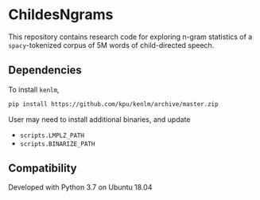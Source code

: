 # ChildesNgrams

This repository contains research code for exploring n-gram statistics of a `spacy`-tokenized corpus of 5M words of child-directed speech.


## Dependencies

To install `kenlm`, 

```bash
pip install https://github.com/kpu/kenlm/archive/master.zip
```
User may need to install additional binaries, and update 

* `scripts.LMPLZ_PATH`
* `scripts.BINARIZE_PATH`

## Compatibility 

Developed with Python 3.7 on Ubuntu 18.04
